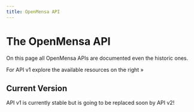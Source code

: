```yaml
---
title: OpenMensa API
---
```


# The OpenMensa API

On this page all OpenMensa APIs are documented even the historic ones.

For API v1 explore the available resources on the right »

## Current Version

API v1 is currently stable but is going to be replaced soon by API v2!